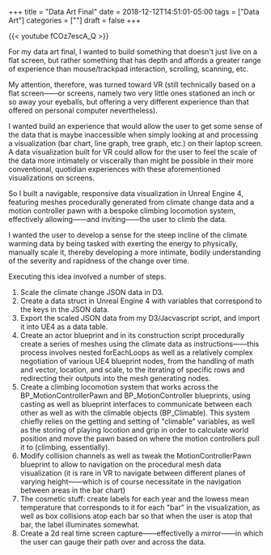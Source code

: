 +++
title = "Data Art Final"
date = 2018-12-12T14:51:01-05:00
tags = ["Data Art"]
categories = [""]
draft = false
+++

{{< youtube fCOz7escA_Q >}}
<br>

For my data art final, I wanted to build something that doesn't just live on a flat screen, but rather something that has depth and affords a greater range of experience than mouse/trackpad interaction, scrolling, scanning, etc. 

My attention, therefore, was turned toward VR (still technically based on a flat screen——or screens, namely two very little ones stationed an inch or so away your eyeballs, but offering a very different experience than that offered on personal computer nevertheless). 

I wanted build an experience that would allow the user to get some sense of the data that is maybe inaccessible when simply looking at and processing a visualization (bar chart, line graph, tree graph, etc.) on their laptop screen. A data visualization built for VR could allow for the user to feel the scale of the data more intimately or viscerally than might be possible in their more conventional, quotidian experiences with these aforementioned visualizations on screens. 

So I built a navigable, responsive data visualization in Unreal Engine 4, featuring meshes procedurally generated from climate change data and a motion controller pawn with a bespoke climbing locomotion system, effectively allowing——and inviting——the user to climb the data.

I wanted the user to develop a sense for the steep incline of the climate warming data by being tasked with exerting the energy to physically, manually scale it, thereby developing a more intimate, bodily understanding of the severity and rapidness of the change over time. 

Executing this idea involved a number of steps. 

1. Scale the climate change JSON data in D3.
2. Create a data struct in Unreal Engine 4 with variables that correspond to the keys in the JSON data.
3. Export the scaled JSON data from my D3/Jacvascript script, and import it into UE4 as a data table.
4. Create an actor blueprint and in its construction script procedurally create a series of meshes using the climate data as instructions——this process involves nested forEachLoops as well as a relatively complex negotiation of various UE4 blueprint nodes, from the handling of math and vector, location, and scale, to the iterating of specific rows and redirecting their outputs into the mesh generating nodes.
5. Create a climbing locomotion system that works across the BP_MotionControllerPawn and BP_MotionController blueprints, using casting as well as blueprint interfaces to communicate between each other as well as with the climable objects (BP_Climable). This system chiefly relies on the getting and setting of "climable" variables, as well as the storing of playing locotion and grip in order to calculate world position and move the pawn based on where the motion controllers pull it to (climbing, essentially).
6. Modify collision channels as well as tweak the MotionControllerPawn blueprint to allow to navigation on the procedural mesh data visualization (it is rare in VR to navigate between different planes of varying height——which is of course necessitate in the navigation between areas in the bar chart)
7. The cosmetic stuff: create labels for each year and the lowess mean temperature that corresponds to it for each "bar" in the visualization, as well as box collisions atop each bar so that when the user is atop that bar, the label illuminates somewhat.
8. Create a 2d real time screen capture——effectivelly a mirror——in which the user can gauge their path over and across the data. 

